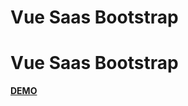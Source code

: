 <!DOCTYPE html>
<html>
<head>
	<h1>Vue Saas Bootstrap</h1>
</head>
<body>
	<h1>Vue Saas Bootstrap</h1>
	<a href="https://vasileclaudiu.github.io/vuesaas/"><strong>DEMO</strong></a>
</body>
</html>